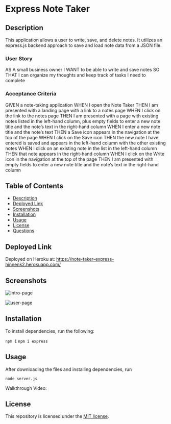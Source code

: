 # Express Note Taker

## Description

This application allows a user to write, save, and delete notes. It utilizes an express.js backend approach to save and load note data from a JSON file. 

### User Story

AS A small business owner
I WANT to be able to write and save notes
SO THAT I can organize my thoughts and keep track of tasks I need to complete

### Acceptance Criteria

GIVEN a note-taking application
WHEN I open the Note Taker
THEN I am presented with a landing page with a link to a notes page
WHEN I click on the link to the notes page
THEN I am presented with a page with existing notes listed in the left-hand column, plus empty fields to enter a new note title and the note’s text in the right-hand column
WHEN I enter a new note title and the note’s text
THEN a Save icon appears in the navigation at the top of the page
WHEN I click on the Save icon
THEN the new note I have entered is saved and appears in the left-hand column with the other existing notes
WHEN I click on an existing note in the list in the left-hand column
THEN that note appears in the right-hand column
WHEN I click on the Write icon in the navigation at the top of the page
THEN I am presented with empty fields to enter a new note title and the note’s text in the right-hand column

## Table of Contents

* [Description](#description)
* [Deployed Link](#deployed-link)
* [Screenshots](#screenshots)
* [Installation](#installation)
* [Usage](#usage)
* [License](#license)
* [Questions](#questions)

## Deployed Link

Deployed on Heroku at: https://note-taker-express-hinnenk2.herokuapp.com/

## Screenshots

![intro-page](https://github.com/hinnenk2/note-taker-express/assets/124109780/7a62fefb-683e-40d4-ab0a-d05416ddf1e7)

![user-page](https://github.com/hinnenk2/note-taker-express/assets/124109780/c50c7a56-f751-424e-920f-f2431e257dee)

## Installation

To install dependencies, run the following:

`
npm i
`
`
npm i express
`

## Usage

After downloading the files and installing dependencies, run 

`
node server.js
`

Walkthrough Video: 

## License

This repository is licensed under the [MIT license](./LICENSE).
